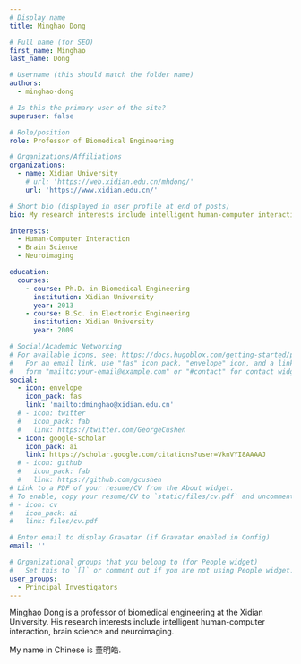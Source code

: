 ```yaml
---
# Display name
title: Minghao Dong

# Full name (for SEO)
first_name: Minghao
last_name: Dong

# Username (this should match the folder name)
authors:
  - minghao-dong

# Is this the primary user of the site?
superuser: false

# Role/position
role: Professor of Biomedical Engineering

# Organizations/Affiliations
organizations:
  - name: Xidian University
    # url: 'https://web.xidian.edu.cn/mhdong/'
    url: 'https://www.xidian.edu.cn/'

# Short bio (displayed in user profile at end of posts)
bio: My research interests include intelligent human-computer interaction, brain science and neuroimaging.

interests:
  - Human-Computer Interaction
  - Brain Science
  - Neuroimaging

education:
  courses:
    - course: Ph.D. in Biomedical Engineering
      institution: Xidian University
      year: 2013
    - course: B.Sc. in Electronic Engineering
      institution: Xidian University
      year: 2009

# Social/Academic Networking
# For available icons, see: https://docs.hugoblox.com/getting-started/page-builder/#icons
#   For an email link, use "fas" icon pack, "envelope" icon, and a link in the
#   form "mailto:your-email@example.com" or "#contact" for contact widget.
social:
  - icon: envelope
    icon_pack: fas
    link: 'mailto:dminghao@xidian.edu.cn'
  # - icon: twitter
  #   icon_pack: fab
  #   link: https://twitter.com/GeorgeCushen
  - icon: google-scholar
    icon_pack: ai
    link: https://scholar.google.com/citations?user=VknVYI8AAAAJ
  # - icon: github
  #   icon_pack: fab
  #   link: https://github.com/gcushen
# Link to a PDF of your resume/CV from the About widget.
# To enable, copy your resume/CV to `static/files/cv.pdf` and uncomment the lines below.
# - icon: cv
#   icon_pack: ai
#   link: files/cv.pdf

# Enter email to display Gravatar (if Gravatar enabled in Config)
email: ''

# Organizational groups that you belong to (for People widget)
#   Set this to `[]` or comment out if you are not using People widget.
user_groups:
  - Principal Investigators
---
```


Minghao Dong is a professor of biomedical engineering at the Xidian University. His research interests include intelligent human-computer interaction, brain science and neuroimaging.

My name in Chinese is 董明皓.